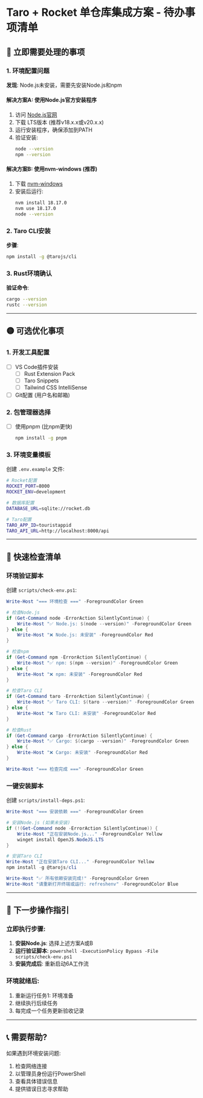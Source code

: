 # Taro + Rocket 单仓库集成方案 - 待办事项清单

## 🔴 立即需要处理的事项

### 1. 环境配置问题
**发现**: Node.js未安装，需要先安装Node.js和npm

#### 解决方案A: 使用Node.js官方安装程序
1. 访问 [Node.js官网](https://nodejs.org/)
2. 下载 LTS版本 (推荐v18.x.x或v20.x.x)
3. 运行安装程序，确保添加到PATH
4. 验证安装:
   ```bash
   node --version
   npm --version
   ```

#### 解决方案B: 使用nvm-windows (推荐)
1. 下载 [nvm-windows](https://github.com/coreybutler/nvm-windows/releases)
2. 安装后运行:
   ```bash
   nvm install 18.17.0
   nvm use 18.17.0
   node --version
   ```

### 2. Taro CLI安装
**步骤**:
```bash
npm install -g @tarojs/cli
```

### 3. Rust环境确认
**验证命令**:
```bash
cargo --version
rustc --version
```

---

## 🟡 可选优化事项

### 1. 开发工具配置
- [ ] VS Code插件安装
  - [ ] Rust Extension Pack
  - [ ] Taro Snippets
  - [ ] Tailwind CSS IntelliSense
- [ ] Git配置 (用户名和邮箱)

### 2. 包管理器选择
- [ ] 使用pnpm (比npm更快)
  ```bash
  npm install -g pnpm
  ```

### 3. 环境变量模板
创建 `.env.example` 文件:
```bash
# Rocket配置
ROCKET_PORT=8000
ROCKET_ENV=development

# 数据库配置
DATABASE_URL=sqlite://rocket.db

# Taro配置
TARO_APP_ID=touristappid
TARO_API_URL=http://localhost:8000/api
```

---

## 🔧 快速检查清单

### 环境验证脚本
创建 `scripts/check-env.ps1`:
```powershell
Write-Host "=== 环境检查 ===" -ForegroundColor Green

# 检查Node.js
if (Get-Command node -ErrorAction SilentlyContinue) {
    Write-Host "✅ Node.js: $(node --version)" -ForegroundColor Green
} else {
    Write-Host "❌ Node.js: 未安装" -ForegroundColor Red
}

# 检查npm
if (Get-Command npm -ErrorAction SilentlyContinue) {
    Write-Host "✅ npm: $(npm --version)" -ForegroundColor Green
} else {
    Write-Host "❌ npm: 未安装" -ForegroundColor Red
}

# 检查Taro CLI
if (Get-Command taro -ErrorAction SilentlyContinue) {
    Write-Host "✅ Taro CLI: $(taro --version)" -ForegroundColor Green
} else {
    Write-Host "❌ Taro CLI: 未安装" -ForegroundColor Red
}

# 检查Rust
if (Get-Command cargo -ErrorAction SilentlyContinue) {
    Write-Host "✅ Cargo: $(cargo --version)" -ForegroundColor Green
} else {
    Write-Host "❌ Cargo: 未安装" -ForegroundColor Red
}

Write-Host "=== 检查完成 ===" -ForegroundColor Green
```

### 一键安装脚本
创建 `scripts/install-deps.ps1`:
```powershell
Write-Host "=== 安装依赖 ===" -ForegroundColor Green

# 安装Node.js (如果未安装)
if (!(Get-Command node -ErrorAction SilentlyContinue)) {
    Write-Host "正在安装Node.js..." -ForegroundColor Yellow
    winget install OpenJS.NodeJS.LTS
}

# 安装Taro CLI
Write-Host "正在安装Taro CLI..." -ForegroundColor Yellow
npm install -g @tarojs/cli

Write-Host "✅ 所有依赖安装完成!" -ForegroundColor Green
Write-Host "请重新打开终端或运行: refreshenv" -ForegroundColor Blue
```

---

## 🚀 下一步操作指引

### 立即执行步骤:
1. **安装Node.js**: 选择上述方案A或B
2. **运行验证脚本**: `powershell -ExecutionPolicy Bypass -File scripts/check-env.ps1`
3. **安装完成后**: 重新启动6A工作流

### 环境就绪后:
1. 重新运行任务1: 环境准备
2. 继续执行后续任务
3. 每完成一个任务更新验收记录

---

## 📞 需要帮助?

如果遇到环境安装问题:
1. 检查网络连接
2. 以管理员身份运行PowerShell
3. 查看具体错误信息
4. 提供错误日志寻求帮助